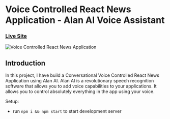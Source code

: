 # Voice Controlled React News Application - Alan AI Voice Assistant

### [Live Site](https://alan-news-app.netlify.app/)

![Voice Controlled React News Application](https://i.ibb.co/SVyK6Nh/Screenshot-2020-08-03-at-21-24-23.png)

## Introduction 

In this project, I have build a Conversational Voice Controlled React News Application using Alan AI. Alan AI is a revolutionary speech recognition software that allows you to add voice capabilities to your applications. It allows you to control absolutely everything in the app using your voice.    

Setup:
- run ```npm i && npm start``` to start development server
